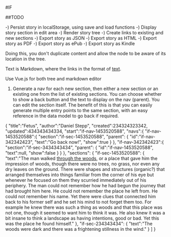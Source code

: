 #IF

##TODO

-) Persist story in localStorage, using save and load functions
-) Display story section in edit area
-) Render story tree
-) Create links to existing and new sections
-) Export story as JSON
-) Export story as HTML
-) Export story as PDF
-) Export story as ePub
-) Export story as Kindle


Doing this, you don't duplicate content and allow the node to be aware of its 
location in the tree.

Text is Markdown, where the links in the format of [text](<section id>).

Use Vue.js for both tree and markdown editor

1) Generate a nav for each new section, then either a new section or an existing 
   one from the list of existing sections. You can choose whether to show a back 
   button and the text to display on the nav (parent). You can edit the section itself.
   The benefit of this is that you can easily generate multiple entry points to the same 
   section, with an easy reference in the data model to go back if required.


{
  "title":"Fetus",
  "author":"Daniel Stepp",
  "created":234324323342,
  "updated":434343434334,
  "start":"if-nav-1453520588",
  "navs":{
    "if-nav-1453520588":{
      "section":"if-sec-1453520588",
      "parent": {
        "id":"if-nav-342342423",
        "text":"Go back now!",
        "show":true
      }
    },
    "if-nav-342342423":{
      "section":"if-sec-3434343434",
      "parent": {
        "id":"if-nav-1453520588",
        "text":null,
        "show":false
      }
    }
  },
  "sections": {
    "if-sec-1453520588": {
      "text":"The man walked [through the woods](if-nav-1453524434), or a place that gave him the impression of woods, though there were no trees, no grass, nor even any dry leaves on the ground. There were shapes and structures (organic?) that arranged themselves into things familiar from the corner of his eye but whenever he focused on them they scurried immediately out of his periphery. The man could not remember how he had begun the journey that had brought him here. He could not remember the place he left from. He could not remember his name. Yet there were clues that connected him back to his former self and he set his mind to not forget them too. For example he knew there was such a thing as woods and that this place was not one, though it seemed to want him to think it was. He also knew it was a bit insane to think a landscape as having intentions, good or bad. Yet this was the place he found himself."
    },
    "if-sec-234343434": {
      "text":"The woods were dark and there was a frightening stillness in the wind."
    }
  ]
}


